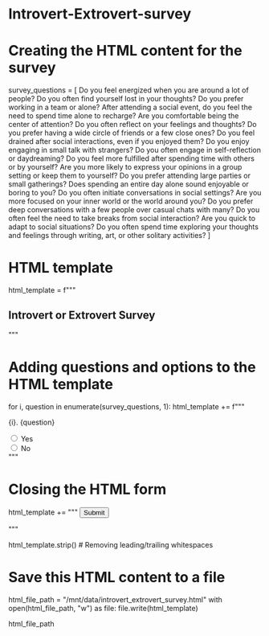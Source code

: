 # Introvert-Extrovert-survey
# Creating the HTML content for the survey

survey_questions = [
Do you feel energized when you are around a lot of people?
Do you often find yourself lost in your thoughts?
Do you prefer working in a team or alone?
After attending a social event, do you feel the need to spend time alone to recharge?
Are you comfortable being the center of attention?
Do you often reflect on your feelings and thoughts?
Do you prefer having a wide circle of friends or a few close ones?
Do you feel drained after social interactions, even if you enjoyed them?
Do you enjoy engaging in small talk with strangers?
Do you often engage in self-reflection or daydreaming?
Do you feel more fulfilled after spending time with others or by yourself?
Are you more likely to express your opinions in a group setting or keep them to yourself?
Do you prefer attending large parties or small gatherings?
Does spending an entire day alone sound enjoyable or boring to you?
Do you often initiate conversations in social settings?
Are you more focused on your inner world or the world around you?
Do you prefer deep conversations with a few people over casual chats with many?
Do you often feel the need to take breaks from social interaction?
Are you quick to adapt to social situations?
Do you often spend time exploring your thoughts and feelings through writing, art, or other solitary activities?
]

# HTML template
html_template = f"""
<!DOCTYPE html>
<html>
<head>
<title>Introvert or Extrovert Survey</title>
</head>
<body>
<h2>Introvert or Extrovert Survey</h2>
<form action="SUBMIT_LINK" method="post">
"""

# Adding questions and options to the HTML template
for i, question in enumerate(survey_questions, 1):
    html_template += f"""
    <p>{i}. {question}</p>
    <input type="radio" id="yes{i}" name="question{i}" value="yes">
    <label for="yes{i}">Yes</label><br>
    <input type="radio" id="no{i}" name="question{i}" value="no">
    <label for="no{i}">No</label><br>
    """

# Closing the HTML form
html_template += """
<input type="submit" value="Submit">
</form>
</body>
</html>
"""

html_template.strip()  # Removing leading/trailing whitespaces

# Save this HTML content to a file
html_file_path = "/mnt/data/introvert_extrovert_survey.html"
with open(html_file_path, "w") as file:
    file.write(html_template)

html_file_path
